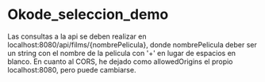 # Okode_seleccion_demo
Las consultas a la api se deben realizar en localhost:8080/api/films/{nombrePelicula}, donde nombrePelicula deber ser un string con el nombre de la pelicula con '+' en lugar de espacios en blanco. En cuanto al CORS, he dejado como allowedOrigins el propio localhost:8080, pero puede cambiarse.
